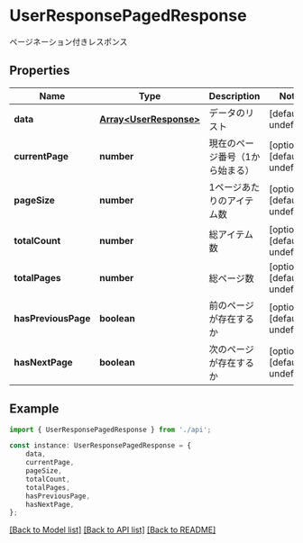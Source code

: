 # UserResponsePagedResponse

ページネーション付きレスポンス

## Properties

Name | Type | Description | Notes
------------ | ------------- | ------------- | -------------
**data** | [**Array&lt;UserResponse&gt;**](UserResponse.md) | データのリスト | [default to undefined]
**currentPage** | **number** | 現在のページ番号（1から始まる） | [optional] [default to undefined]
**pageSize** | **number** | 1ページあたりのアイテム数 | [optional] [default to undefined]
**totalCount** | **number** | 総アイテム数 | [optional] [default to undefined]
**totalPages** | **number** | 総ページ数 | [optional] [default to undefined]
**hasPreviousPage** | **boolean** | 前のページが存在するか | [optional] [default to undefined]
**hasNextPage** | **boolean** | 次のページが存在するか | [optional] [default to undefined]

## Example

```typescript
import { UserResponsePagedResponse } from './api';

const instance: UserResponsePagedResponse = {
    data,
    currentPage,
    pageSize,
    totalCount,
    totalPages,
    hasPreviousPage,
    hasNextPage,
};
```

[[Back to Model list]](../README.md#documentation-for-models) [[Back to API list]](../README.md#documentation-for-api-endpoints) [[Back to README]](../README.md)
